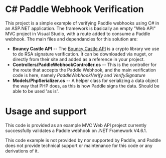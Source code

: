 # C# Paddle Webhook Verification

This project is a simple example of verifying Paddle webhooks using C# in an ASP.NET application. The framework is basically an empty "Web API" MVC project in Visual Studio, with a route added to consume a Paddle webhook. The main files and dependancies for this solution are:

  - **Bouncy Castle API**
  -- The [Bouncy Castle API](https://www.bouncycastle.org) is a crypto library we use to do RSA signature verification. It can be downloaded via nuget, or directly from their site and added as a reference in your project.
  - **Controllers/PaddleWebhookController.cs**
  -- This is the controller for the route that accepts the Paddle Webhook, and the main verification code is here, namely _PaddleWebhookVerify_ and _VerifySignature_
  - **Models/PhpSerializer.cs**
  -- A helper class for serializing a data object the way that PHP does, as this is how Paddle signs the data. Should be able to be used 'as is'.
  
# Usage and support
This code is provided as an example MVC Web API project currently successfully validates a Paddle webhook on .NET Framework V4.6.1. 

This code example is not provided by nor supported by Paddle, and Paddle does not provide technical support or maintenance for this code or any derivations of it.
